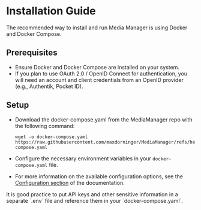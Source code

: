 # Installation Guide

The recommended way to install and run Media Manager is using Docker and Docker Compose.

## Prerequisites

* Ensure Docker and Docker Compose are installed on your system.
* If you plan to use OAuth 2.0 / OpenID Connect for authentication, you will need an account and client credentials
  from an OpenID provider (e.g., Authentik, Pocket ID).

## Setup

* Download the docker-compose.yaml from the MediaManager repo with the following command:
  ```
  wget -o docker-compose.yaml https://raw.githubusercontent.com/maxdorninger/MediaManager/refs/heads/master/docker-compose.yaml
  ```

* Configure the necessary environment variables in your `docker-compose.yaml` file.
* For more information on the available configuration options, see the [Configuration section](Configuration.md) of the
  documentation.

<note>
   It is good practice to put API keys and other sensitive information in a separate `.env` file and reference them in your
  `docker-compose.yaml`.
</note>


